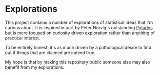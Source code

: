 # Explorations

This project contains a number of explorations of statistical ideas that I'm curious about. It is inspired in part by Peter Norvig's outstanding [Pytudes](https://github.com/norvig/pytudes)
but is more focused on curiosity driven exploration rather than anything of practical interest.

To be entirely honest, it's as much driven by a pathological desire to find out if things that are claimed are indeed true.

My hope is that by making this repository public someone else may also benefit from my explorations.

